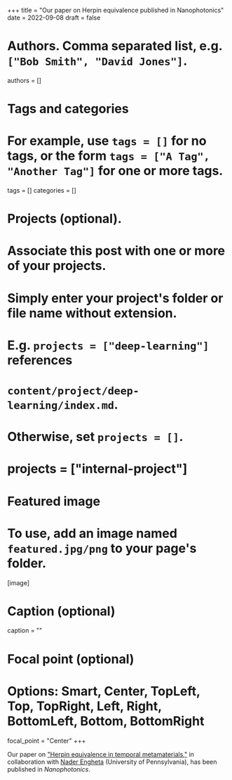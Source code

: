 +++
title = "Our paper on Herpin equivalence published in Nanophotonics"
date = 2022-09-08
draft = false

# Authors. Comma separated list, e.g. `["Bob Smith", "David Jones"]`.
authors = []

# Tags and categories
# For example, use `tags = []` for no tags, or the form `tags = ["A Tag", "Another Tag"]` for one or more tags.
tags = []
categories = []

# Projects (optional).
#   Associate this post with one or more of your projects.
#   Simply enter your project's folder or file name without extension.
#   E.g. `projects = ["deep-learning"]` references
#   `content/project/deep-learning/index.md`.
#   Otherwise, set `projects = []`.
# projects = ["internal-project"]

# Featured image
# To use, add an image named `featured.jpg/png` to your page's folder.
[image]
  # Caption (optional)
  caption = ""

  # Focal point (optional)
  # Options: Smart, Center, TopLeft, Top, TopRight, Left, Right, BottomLeft, Bottom, BottomRight
  focal_point = "Center"
+++

Our paper on ["Herpin equivalence in temporal metamaterials,"](/publication/ij-159-nanophotonics-11-4479-2022)
in collaboration with [Nader Engheta](https://www.seas.upenn.edu/~engheta/index.htm) (University of Pennsylvania),
has been published in *Nanophotonics*.
